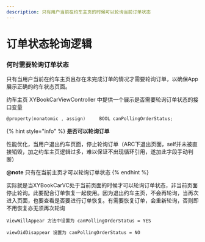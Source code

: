 ```yaml
---
description: 只有用户当前在约车主页的时候可以轮询当前订单状态
---
```


# 订单状态轮询逻辑

### 何时需要轮询订单状态

只有当用户当前在约车主页且存在未完成订单的情况才需要轮询订单，以确保App展示正确的约车状态页面。

约车主页 XYBookCarViewController 中提供一个展示是否需要轮询订单状态的接口变量

```objectivec
@property(nonatomic , assign)     BOOL canPollingOrderStatus;
```

{% hint style="info" %}
**是否可以轮询订单**

 性能优化，当用户退出约车页面，停止轮询订单（ARC下退出页面，self并未被直接销毁，加之约车主页逻辑过多，难以保证不出现循环引用，遂加此字段手动判断）

 **@note** 只有在当前主页才可以轮询订单状态
{% endhint %}

实际就是当XYBookCarVC处于当前页面的时候才可以轮询订单状态，非当前页面停止轮询。此要配合订单恢复一起使用。因为退出约车主页，不会再轮询，当再次进入页面，也要查看是否要进行订单恢复。有需要恢复订单，会重新轮询，否则即不用恢复亦无须再次轮询

```
ViewWillAppear 方法中设置为 canPollingOrderStatus = YES

viewDidDisappear 设置为 canPollingOrderStatus = NO

```



